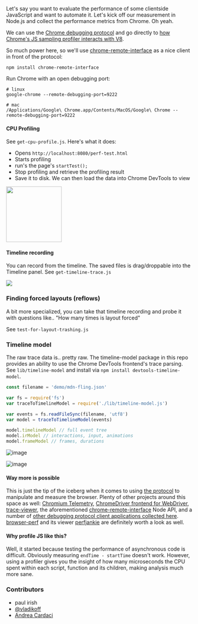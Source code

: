 Let's say you want to evaluate the performance of some clientside JavaScript and want to automate it. Let's kick off our measurement in Node.js and collect the performance metrics from Chrome. Oh yeah.

We can use the [Chrome debugging protocol](https://developer.chrome.com/devtools/docs/debugger-protocol) and go directly to [how Chrome's JS sampling profiler interacts with V8](https://code.google.com/p/chromium/codesearch#chromium/src/third_party/WebKit/Source/devtools/protocol.json&q=file:protocol.json%20%22Profiler%22,&sq=package:chromium&type=cs).

So much power here, so we'll use [chrome-remote-interface](https://github.com/cyrus-and/chrome-remote-interface) as a nice client in front of the protocol:

    npm install chrome-remote-interface

Run Chrome with an open debugging port:

    # linux
    google-chrome --remote-debugging-port=9222

    # mac
    /Applications/Google\ Chrome.app/Contents/MacOS/Google\ Chrome --remote-debugging-port=9222


#### CPU Profiling
See `get-cpu-profile.js`. Here's what it does:

* Opens `http://localhost:8080/perf-test.html`
* Starts profiling
* run's the page's `startTest();`
* Stop profiling and retrieve the profiling result
* Save it to disk. We can then load the data into Chrome DevTools to view

<img src="http://i.imgur.com/zAZa3iU.jpg" height=150>


#### Timeline recording 

You can record from the timeline. The saved files is drag/droppable into the Timeline panel.
See `get-timeline-trace.js`

<img src="https://cloud.githubusercontent.com/assets/39191/12309969/774c0c1e-ba02-11e5-9a8a-b45e33ef6e5f.png">

### Finding forced layouts (reflows)

A bit more specialized, you can take that timeline recording and probe it with questions like.. "How many times is layout forced"

See `test-for-layout-trashing.js`

### Timeline model

The raw trace data is.. pretty raw.  The timeline-model package in this repo provides an ability to use the Chrome DevTools frontend's trace parsing. See `lib/timeline-model` and install via `npm install devtools-timeline-model`.

```js
const filename = 'demo/mdn-fling.json'

var fs = require('fs')
var traceToTimelineModel = require('./lib/timeline-model.js')

var events = fs.readFileSync(filename, 'utf8')
var model = traceToTimelineModel(events)

model.timelineModel // full event tree
model.irModel // interactions, input, animations
model.frameModel // frames, durations
```
![image](https://cloud.githubusercontent.com/assets/39191/13276174/6e8284e8-da71-11e5-89a1-190abbac8dfd.png)

![image](https://cloud.githubusercontent.com/assets/39191/13276306/d3ebcb36-da72-11e5-8204-0812e92f4df1.png)


#### Way more is possible

This is just the tip of the iceberg when it comes to using [the protocol](https://developer.chrome.com/devtools/docs/debugger-protocol) to manipulate and measure the browser. Plenty of other projects around this space as well: [Chromium Telemetry](http://www.chromium.org/developers/telemetry), [ChromeDriver frontend for WebDriver](https://sites.google.com/a/chromium.org/chromedriver/), [trace-viewer](http://dev.chromium.org/developers/how-tos/trace-event-profiling-tool), the aforementioned [chrome-remote-interface](https://github.com/cyrus-and/chrome-remote-interface) Node API, and a number of [other debugging protocol client applications collected here](https://developer.chrome.com/devtools/docs/debugging-clients).  [browser-perf](https://github.com/axemclion/browser-perf) and its viewer [perfjankie](https://github.com/axemclion/perfjankie) are definitely worth a look as well.

#### Why profile JS like this?

Well, it started because testing the performance of asynchronous code is difficult. Obviously measuring `endTime - startTime` doesn't work. However, using a profiler gives you the insight of how many microseconds the CPU spent within each script, function and its children, making analysis much more sane.

### Contributors
* paul irish
* [@vladikoff](http://github.com/vladikoff)
* [Andrea Cardaci](https://github.com/cyrus-and)
